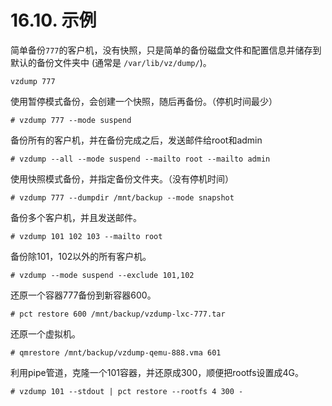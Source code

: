# 16.10. 示例

简单备份`777`的客户机，没有快照，只是简单的备份磁盘文件和配置信息并储存到默认的备份文件夹中 (通常是 `/var/lib/vz/dump/`)。

```
vzdump 777
```

使用暂停模式备份，会创建一个快照，随后再备份。（停机时间最少）

```# vzdump 777 --mode suspend```


备份所有的客户机，并在备份完成之后，发送邮件给root和admin

```# vzdump --all --mode suspend --mailto root --mailto admin```


使用快照模式备份，并指定备份文件夹。（没有停机时间）

```# vzdump 777 --dumpdir /mnt/backup --mode snapshot```

备份多个客户机，并且发送邮件。

```# vzdump 101 102 103 --mailto root```

备份除101，102以外的所有客户机。

```# vzdump --mode suspend --exclude 101,102```

还原一个容器777备份到新容器600。

```# pct restore 600 /mnt/backup/vzdump-lxc-777.tar```


还原一个虚拟机。

```# qmrestore /mnt/backup/vzdump-qemu-888.vma 601```

利用pipe管道，克隆一个101容器，并还原成300，顺便把rootfs设置成4G。

```# vzdump 101 --stdout | pct restore --rootfs 4 300 -```